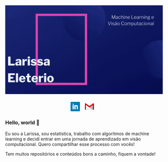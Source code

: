 # [![Larissa Eleterio](https://github.com/larissa-eleterio/larissa-eleterio/blob/master/Larissa_Eleterio.gif)](https://github.com/larissa-eleterio/larissa-eleterio/blob/master/Larissa_Eleterio.gif)

<p align='center'>
<a href="https://www.linkedin.com/in/larissaeleterio/"><img height="30" src="https://github.com/larissa-eleterio/larissa-eleterio/blob/master/img/linkedin.png"></a>
<a href="https://medium.com/@larissa.eleterio><img height="30" src="https://github.com/larissa-eleterio/larissa-eleterio/blob/master/img/medium.png"></a>
<a href="larissa.eleterio@gmail.com"><img height="30" src="https://github.com/larissa-eleterio/larissa-eleterio/blob/master/img/gmail-0.jpg"></a>  
</p>


### Hello, world 👋

Eu sou a Larissa, sou estatística, trabalho com algoritmos de machine learning e decidi entrar em uma jornada de aprendizado em visão computacional. Quero compartilhar esse processo com vocês!

Tem muitos repositórios e conteúdos bons a caminho, fiquem a vontade!

